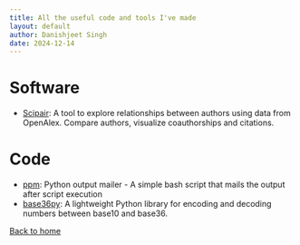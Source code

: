 ```yaml
---
title: All the useful code and tools I've made
layout: default
author: Danishjeet Singh
date: 2024-12-14
---
```


# Software
- [Scipair](https://scipair.github.io/scipair/): A tool to explore relationships between authors using data from OpenAlex. Compare authors, visualize coauthorships and citations.

# Code
- [ppm](https://github.com/DanishjeetSingh/ppm): Python output mailer - A simple bash script that mails the output after script execution
- [base36py](https://github.com/DanishjeetSingh/base36py): A lightweight Python library for encoding and decoding numbers between base10 and base36.


[Back to home](/)